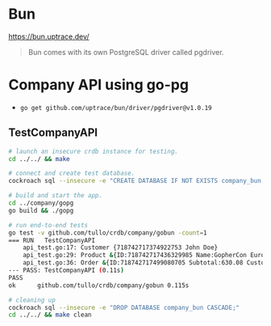 # Bun

https://bun.uptrace.dev/

> Bun comes with its own PostgreSQL driver called pgdriver.

# Company API using go-pg

- `go get github.com/uptrace/bun/driver/pgdriver@v1.0.19`

## TestCompanyAPI

```sh
# launch an insecure crdb instance for testing.
cd ../../ && make

# connect and create test database.
cockroach sql --insecure -e "CREATE DATABASE IF NOT EXISTS company_bun;"

# build and start the app.
cd ../company/gopg
go build && ./gopg

# run end-to-end tests
go test -v github.com/tullo/crdb/company/gobun -count=1
=== RUN   TestCompanyAPI
    api_test.go:17: Customer {718742717374922753 John Doe}
    api_test.go:29: Product &{ID:718742717436329985 Name:GopherCon Europe 2021 Price:315.04}
    api_test.go:36: Order &{ID:718742717499080705 Subtotal:630.08 Customer:{ID:718742717374922753 Name:John Doe} CustomerID:0 Products:[{ID:718742717436329985 Name:GopherCon Europe 2021 Price:315.04}]}
--- PASS: TestCompanyAPI (0.11s)
PASS
ok  	github.com/tullo/crdb/company/gobun	0.115s

# cleaning up
cockroach sql --insecure -e "DROP DATABASE company_bun CASCADE;"
cd ../../ && make clean
```
